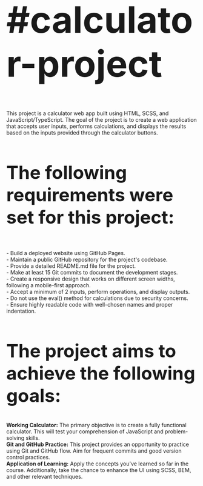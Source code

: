  <h1 style="font-size:10vw"> #calculator-project</h1>

This project is a calculator web app built using HTML, SCSS, and JavaScript/TypeScript. The goal of the project is to create a web application that accepts user inputs, performs calculations, and displays the results based on the inputs provided through the calculator buttons.

 <h2 style="font-size:5vw"> <b> The following requirements were set for this project:</b></h2>

<br> - Build a deployed website using GitHub Pages.
<br> - Maintain a public GitHub repository for the project's codebase.
<br> - Provide a detailed README.md file for the project.
<br>- Make at least 15 Git commits to document the development stages.
<br>- Create a responsive design that works on different screen widths, following a mobile-first approach.
<br>- Accept a minimum of 2 inputs, perform operations, and display outputs.
<br>- Do not use the eval() method for calculations due to security concerns.
<br>- Ensure highly readable code with well-chosen names and proper indentation.

 <h2 style="font-size:5vw"><b>The project aims to achieve the following goals:</b></h2>

<b>Working Calculator:</b> The primary objective is to create a fully functional calculator. This will test your comprehension of JavaScript and problem-solving skills.
<br><b>Git and GitHub Practice:</b> This project provides an opportunity to practice using Git and GitHub flow. Aim for frequent commits and good version control practices.
<br><b>Application of Learning:</b> Apply the concepts you've learned so far in the course. Additionally, take the chance to enhance the UI using SCSS, BEM, and other relevant techniques.
